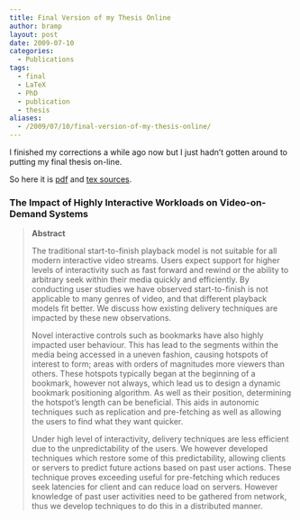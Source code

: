 ```yaml
---
title: Final Version of my Thesis Online
author: bramp
layout: post
date: 2009-07-10
categories:
  - Publications
tags:
  - final
  - LaTeX
  - PhD
  - publication
  - thesis
aliases:
  - /2009/07/10/final-version-of-my-thesis-online/
---
```

I finished my corrections a while ago now but I just hadn&#8217;t gotten around to putting my final thesis on-line. 

So here it is [pdf][1] and [tex sources][2].

### The Impact of Highly Interactive Workloads on Video-on-Demand Systems

> **Abstract**
> 
> The traditional start-to-finish playback model is not suitable for all modern interactive video streams. Users expect support for higher levels of interactivity such as fast forward and rewind or the ability to arbitrary seek within their media quickly and efficiently. By conducting user studies we have observed start-to-finish is not applicable to many genres of video, and that different playback models fit better. We discuss how existing delivery techniques are impacted by these new observations. 
> 
> Novel interactive controls such as bookmarks have also highly impacted user behaviour. This has lead to the segments within the media being accessed in a uneven fashion, causing hotspots of interest to form; areas with orders of magnitudes more viewers than others. These hotspots typically began at the beginning of a bookmark, however not always, which lead us to design a dynamic bookmark positioning algorithm. As well as their position, determining the hotspot&#8217;s length can be beneficial. This aids in autonomic techniques such as replication and pre-fetching as well as allowing the users to find what they want quicker.
> 
> Under high level of interactivity, delivery techniques are less efficient due to the unpredictability of the users. We however developed techniques which restore some of this predictability, allowing clients or servers to predict future actions based on past user actions. These technique proves exceeding useful for pre-fetching which reduces seek latencies for client and can reduce load on servers. However knowledge of past user activities need to be gathered from network, thus we develop techniques to do this in a distributed manner.

 [1]: https://github.com/bramp/phd-thesis/blob/master/thesis.pdf?raw=true
 [2]: https://github.com/bramp/phd-thesis/
 